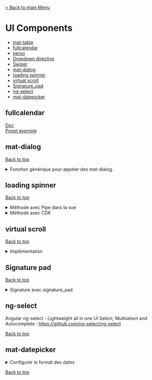[< Back to main Menu](https://github.com/gsoulie/angular-resources/blob/master/ng-sheet.md)    

# UI Components

* [mat-table](https://github.com/gsoulie/angular-resources/blob/master/angular-component.md#mat-table)        
* [fullcalendar](#fullcalendar)       
* [perso](https://github.com/gsoulie/angular-resources/blob/master/angular-component.md#components)        
* [Dropdown directive](https://github.com/gsoulie/angular-resources/blob/master/angular-component.md#dropdown-directive)      
* [Swiper](https://github.com/gsoulie/angular-resources/blob/master/angular-component.md#swiper)      
* [mat-dialog](#mat-dialog)       
* [loading spinner](#loading-spinner)       
* [virtual scroll](#virtual-scroll)       
* [Signature_pad](#signature-pad)     
* [ng-select](#ng-select)
* [mat-datepicker](#mat-datepicker)    

## fullcalendar

[Doc](https://github.com/gsoulie/angular-resources/blob/master/angular-component.md#fullcalendar)     
[Projet exemple](https://github.com/gsoulie/angular-fullcalendar)      

## mat-dialog
[Back to top](#ui-components)

<details>
	<summary>Fonction générique pour appeler des mat-dialog.</summary>


````typescript
import { MatDialog, MatDialogRef } from '@angular/material/dialog';
import { Injectable } from '@angular/core';

@Injectable({
  providedIn: 'root'
})
export class DialogService {

  constructor(private dialog: MatDialog) { }

  showDialog<T>(dialogComponent: new (...args: any[]) => T, data: any): MatDialogRef<T,any> {
    const dialogRef = this.dialog.open(dialogComponent, data);
    return dialogRef;
  }
}
````
*utilisation* 

````typescript
  const dialogRef = this.dialogService.showDialog(SelectPoolMapComponent, {
    minWidth: '500px',
    data: {
      title: 'Add task',
      subTitle: 'Select the sample spot',
      okBtnLabel: 'Next'
    },
    panelClass: 'fullHeightDialog'
  });

  dialogRef.afterClosed().subscribe(result => {
    if (result !== false) {
      this.addPool(poolType);
    }
  });
````
 
</details>

## loading spinner
[Back to top](#ui-components)

<details>
	<summary>Méthode avec Pipe dans la vue</summary>

Voir plus en détail pour les cas plus complexe : 
https://medium.com/angular-in-depth/angular-show-loading-indicator-when-obs-async-is-not-yet-resolved-9d8e5497dd8     

*cas simples : withLoading.pipe.ts*

````typescript
import { Pipe, PipeTransform } from '@angular/core';
import { isObservable, of } from 'rxjs';
import { map, startWith, catchError } from 'rxjs/operators';

@Pipe({
  name: 'withLoading'
})
export class WithLoadingPipe implements PipeTransform {

  transform(val) {
    return (isObservable(val)
      ? val.pipe(
        map((value: any) => ({ loading: false, value })),
        startWith({ loading: true }),
        catchError(error => of({ loading: false, error }))
      )
      : val) as Observable<any>;
  }
}
````

*home.component.html*

````html
<div *ngIf="posts$ | withLoading | async as obs">
  <ng-template [ngIf]="obs.value">
      <mat-list>
          <mat-list-item *ngFor="let p of obs.value">
              {{ p.id }} - {{ p.title }}
          </mat-list-item>
      </mat-list>
  </ng-template>
  <ng-template [ngIf]="obs.error">Error {{ obs.error }}</ng-template>
  <ng-template [ngIf]="obs.loading">Loading...</ng-template>
</div>
````

*home.component.ts*

````typescript
posts$: Observable<IPost[]>;

ngOnInit() {
  this.posts$ = this.behaviourService.fetchPosts();
}
````
 
</details>

<details>
	<summary>Méthode avec CDK</summary>

Intégrer un layout transparent noir sur toute une page avec un *mat-spinner*. La technique conciste à utiliser le package **cdk portal** (https://material.angular.io/cdk/portal/overview) d'angular material qui permet d'insérer dynamiquement un composant dans un conteneur.
  
Il suffit donc de créer un overlay via le package **cdk Overlay** et de lui *attacher* un portal contenant un *mat-spinner*
  
Pour plus de généricité, ce traitement peut être placé dans un service 

*overlay.service.ts*

````typescript
import { OverlayRef, Overlay } from '@angular/cdk/overlay';
import { ComponentPortal } from '@angular/cdk/portal';
import { MatSpinner } from '@angular/material/progress-spinner';

export class OverlayService {

   private spinnerTopRef: OverlayRef = this.cdkSpinnerCreate(); // création de l'overlay
   
   constructor(private overlay: Overlay) {}
   
   private cdkSpinnerCreate() {
    return this.overlay.create({
      hasBackdrop: true,
      panelClass: 'overlay-spinner',  // pour pouvoir customiser le spinner
      backdropClass: 'dark-backdrop',
      positionStrategy: this.overlay
        .position()
        .global()
        .centerHorizontally()
        .centerVertically(),
    });
  }

  showSpinner() {
    if (this.spinnerTopRef) {
      this.spinnerTopRef.attach(new ComponentPortal(MatSpinner));
    }
  }

  stopSpinner() {
    this.spinnerTopRef.detach();
  }
}
````

*style.scss*

````css
// mat-spinner
.overlay-spinner {
  .mat-progress-spinner circle, .mat-spinner circle {
    stroke: red !important;
  }
}
````

*app.component.ts*

````typescript
{
  constructor(os: OverlayService) {}
  loadData() {
    this.os.showSpinner();
    this.dataService.loadData()
    .subscribe((result) => {
      this.os.stopSpinner();
    }, (error) => {
      this.os.stopSpinner();
    };
  }
}
````
 
</details>


## virtual scroll
[Back to top](#ui-components)

<details>
	<summary>Implémentation</summary>

````
npm install @angular/cdk
````

*app.module.ts*

````typescript
import { ScrollingModule } from '@angular/cdk/scrolling';
 
@NgModule({
  imports: [
    CommonModule,
    FormsModule,
    IonicModule,
    HomePageRoutingModule,
    ScrollingModule
  ],
  declarations: [HomePage]
})
````

*home.html*

````html
  <cdk-virtual-scroll-viewport itemSize="56" minBufferPx="900" maxBufferPx="1350">
    <ion-list>
      <ion-item *cdkVirtualFor="let item of items" tappable (click)="selectItem(item)">
        <ion-avatar slot="start">
          <img src="https://loremflickr.com/100/100" />
        </ion-avatar>
        <ion-label>
          {{ item }}
        </ion-label>
      </ion-item>
 
    </ion-list>
 
  </cdk-virtual-scroll-viewport>
````

*home.css* **IMPORTANT !! il faut renseigner la hauteur du viewport**
````css
cdk-virtual-scroll-viewport {
  height: calc(100% - 68px);
  width: 100%;
}
````
 
</details>


## Signature pad
[Back to top](#ui-components)

<details>
	<summary>Signature avec signature_pad</summary>

### composant 1

npm : https://www.npmjs.com/package/signature_pad      
git : https://github.com/szimek/signature_pad     
variante composant angular fork (attention semble moins facilement customisable): https://github.com/almothafar/angular-signature-pad    

### Installation

````npm install --save signature_pad````

### Utilisation

*modal-signature.component.ts*

````typescript
import SignaturePad from 'signature_pad';

@Component({
  selector: 'app-modal-signature',
  templateUrl: './modal-signature.component.html',
  styleUrls: ['./modal-signature.component.scss'],
})
export class ModalSignatureComponent implements OnInit, AfterViewInit {

  @ViewChild('canvas', { static: true }) signaturePadElement: ElementRef;
  signaturePad: any;
  signatureData;
  landscapeMode = false;
  fixedCanvasHeight = 300;
  totalPadding = 60;

  constructor(private modalCtrl: ModalController) {
    
    window.addEventListener('orientationchange', () => {
      this.landscapeMode = (screen.orientation.type === 'landscape-primary' ||
      screen.orientation.type === 'landscape-secondary');
      this.resizeCanvas();
    });
    window.addEventListener('resize', () => this.resizeCanvas());
  }

  ngOnInit() { }
  ngAfterViewInit() { this.initializeCanvas(); }
  clear(): void { this.signaturePad.clear(); }

  submit(): void {
    const base64Data = this.signaturePad.toDataURL();
    this.modalCtrl.dismiss({role: true, data: base64Data});
  }

  cancel(): void { this.modalCtrl.dismiss({role: false, data: null}); }

  private initializeCanvas(): void {
    this.signaturePad = new SignaturePad(this.signaturePadElement.nativeElement, 
    {backgroundColor: 'rgb(255, 255, 255)'});
    this.signaturePad.clear();
    this.signaturePad.penColor = 'rgb(11,39,58)';

	// listener sur fin de tracé
    this.signaturePad.addEventListener('endStroke', () => {
      // some stuff here
    });
    
	// forcer le recalcul du viewport sinon le tracé de la signature est décalé par rapport au doigt
    this.setNativeElementHeightAndWidth(this.fixedCanvasHeight, window.outerWidth - this.totalPadding);
  }

  private resizeCanvas() {
    this.signatureData = this.signaturePad.toData();  // mémoriser la signature si existante
    this.setNativeElementHeightAndWidth(this.signaturePadElement.nativeElement.offsetHeight,
      this.signaturePadElement.nativeElement.offsetWidth);
    this.signaturePad.fromData(this.signatureData); // redessiner la signature
  }

  /**
   * Recalculer les dimensions du canvas en cas de rotation / redimenssionnement
   *
   * @param height
   * @param width
   */
  private setNativeElementHeightAndWidth(height, width): void {
    const ratio =  Math.max(window.devicePixelRatio || 1, 1);
    this.signaturePadElement.nativeElement.width = width * ratio;
    this.signaturePadElement.nativeElement.height = height * ratio;
    this.signaturePadElement.nativeElement.getContext('2d').scale(ratio, ratio);
    this.signaturePad.clear(); // otherwise isEmpty() might return incorrect value
  }
}
````

*modal-signature.page.html*

````html
<ion-content>
  <canvas class="signature-pad-canvas" #canvas style="touch-action: none;"></canvas>
</ion-content>
<ion-footer class="ion-no-border" *ngIf="!landscapeMode">
  <ion-button (click)="submit()">Submit</ion-button>
  <ion-button (click)="cancel()">Cancel</ion-button>
</ion-footer>
````

*modal-signature.page.scss*

````css
.signature-pad-canvas {
  margin-top: 20px;
  border: 5px solid black;
  border-radius: 10px;
  width: 100%;
  height: 300px;
}
.inline-modal {
  padding: 30px;
}
````
 
</details>

## ng-select

Angular ng-select - Lightweight all in one UI Select, Multiselect and Autocomplete : https://github.com/ng-select/ng-select     

[Back to top](#ui-components)

## mat-datepicker

<details>
	<summary>Configurer le format des dates</summary>

 *app.config.ts*

````typescript
import { MAT_MOMENT_DATE_FORMATS, provideMomentDateAdapter } from '@angular/material-moment-adapter';
import { MAT_DATE_FORMATS, MAT_DATE_LOCALE } from '@angular/material/core';

const MY_DATE_FORMAT = {
  parse: {
    dateInput: 'DD/MM/YYYY', // this is how your date will be parsed from Input
  },
  display: {
    dateInput: 'DD/MM/YYYY', // this is how your date will get displayed on the Input
    monthYearLabel: 'MMMM YYYY',
    dateA11yLabel: 'LL',
    monthYearA11yLabel: 'MMMM YYYY'
  }
};

export const appConfig: ApplicationConfig = {
  providers: [    
    provideMomentDateAdapter(),
    { provide: MAT_DATE_FORMATS, useValue: MY_DATE_FORMAT },
    
  ],
};
````

*Component.ts*
````typescript
 <mat-form-field class="form-field-md simple-field">
	<mat-label for="lastStatusUpdateFrom">From</mat-label>
	<input
	  matInput
	  [matDatepicker]="pickerFrom"
	  formControlName="lastStatusUpdateFrom"
	  id="lastStatusUpdateFrom"
	  (ngModelChange)="setDateToMinValue()"
	  [max]="maxDateFrom"
	  aria-label="Formula last update date from"
	/>
	<mat-datepicker-toggle
	  matIconSuffix
	  [for]="pickerFrom"
            ></mat-datepicker-toggle>
<mat-datepicker #pickerFrom></mat-datepicker>
````
</details>

[Back to top](#ui-components)
